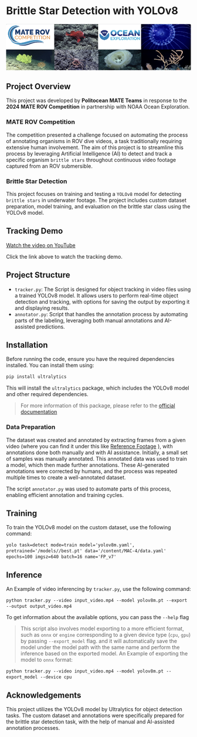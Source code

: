 # Brittle Star Detection with YOLOv8

![MATE ROV Competition](meta/image.png)

## Project Overview

This project was developed by __Politocean MATE Teams__ in response to the __2024 MATE ROV Competition__ in partnership with NOAA Ocean Exploration.

### MATE ROV Competition

The competition presented a challenge focused on automating the process of annotating organisms in ROV dive videos, a task traditionally requiring extensive human involvement. The aim of this project is to streamline this process by leveraging Artificial Intelligence (AI) to detect and track a specific organism `brittle stars` throughout continuous video footage captured from an ROV submersible.

### Brittle Star Detection

This project focuses on training and testing a `YOLOv8` model for detecting `brittle stars` in underwater footage. The project includes custom dataset preparation, model training, and evaluation on the brittle star class using the YOLOv8 model.

## Tracking Demo

[Watch the video on YouTube](https://youtu.be/zeGXB6fh-jM)

Click the link above to watch the tracking demo.

## Project Structure

- `tracker.py`:  The Script is designed for object tracking in video files using a trained YOLOv8 model. It allows users to perform real-time object detection and tracking, with options for saving the output by exporting it and displaying results.
- `annotator.py`: Script that handles the annotation process by automating parts of the labeling, leveraging both manual annotations and AI-assisted predictions.

## Installation

Before running the code, ensure you have the required dependencies installed. You can install them using:

```bash
pip install ultralytics
```

This will install the `ultralytics` package, which includes the YOLOv8 model and other required dependencies.

> For more information of this package, please refer to the [official documentation](https://docs.ultralytics.com/modes/train/)

### Data Preparation

The dataset was created and annotated by extracting frames from a given video (where you can find it under this like [Reference Footage](https://drive.google.com/file/d/1Wb9GjKUs6-hu4zLdTqaahYo66ZOhCXhr/view) ), with annotations done both manually and with AI assistance. Initially, a small set of samples was manually annotated. This annotated data was used to train a model, which then made further annotations. These AI-generated annotations were corrected by humans, and the process was repeated multiple times to create a well-annotated dataset.

The script `annotator.py` was used to automate parts of this process, enabling efficient annotation and training cycles.

## Training

To train the YOLOv8 model on the custom dataset, use the following command:

```shell
yolo task=detect mode=train model='yolov8m.yaml', pretrained='/models//best.pt' data='/content/MAC-4/data.yaml' epochs=100 imgsz=640 batch=16 name='FP_v7' 
```

## Inference

An Example of video inferencing by `tracker.py`, use the following command:

```shell
python tracker.py --video input_video.mp4 --model yolov8m.pt --export --output output_video.mp4
```

To get information about the available options, you can pass the `--help` flag

> This script also involves model exporting to a more efficient format, such as `onnx` or `engine` corresponding to a given device type (`cpu`, `gpu`) by passing `--export_model` flag. and it will automatically save the model under the model path with the same name and perform the inference based on the exported model. An Example of exporting the model to `onnx` format:

```shell
python tracker.py --video input_video.mp4 --model yolov8m.pt --export_model --device cpu
```

## Acknowledgements

This project utilizes the YOLOv8 model by Ultralytics for object detection tasks. The custom dataset and annotations were specifically prepared for the brittle star detection task, with the help of manual and AI-assisted annotation processes.
